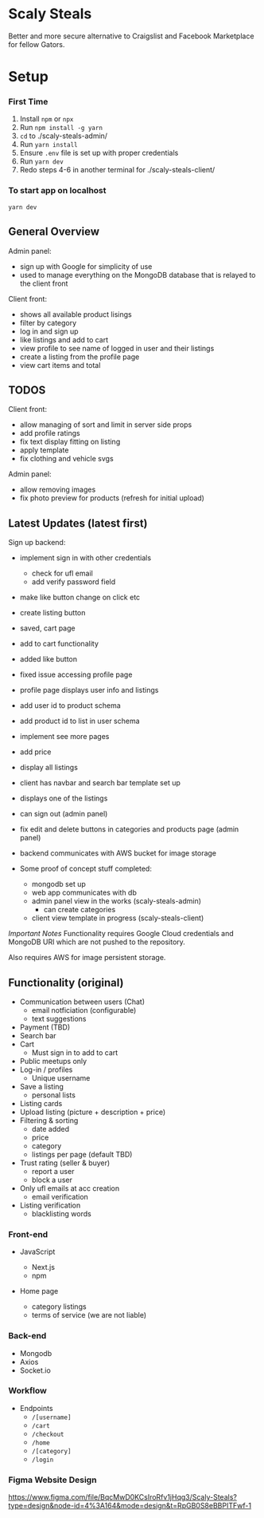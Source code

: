 # Scaly Steals
Better and more secure alternative to Craigslist and Facebook Marketplace for fellow Gators.

# Setup
### First Time
1. Install `npm` or `npx`
2. Run `npm install -g yarn`
3. `cd` to ./scaly-steals-admin/
4. Run `yarn install`
5. Ensure `.env` file is set up with proper credentials
6. Run `yarn dev`
7. Redo steps 4-6 in another terminal for ./scaly-steals-client/

### To start app on localhost
`yarn dev`

## General Overview
Admin panel:
- sign up with Google for simplicity of use
- used to manage everything on the MongoDB database that is relayed to the client front

Client front:
- shows all available product lisings
- filter by category
- log in and sign up
- like listings and add to cart
- view profile to see name of logged in user and their listings
- create a listing from the profile page
- view cart items and total

## TODOS
Client front:
- allow managing of sort and limit in server side props
- add profile ratings
- fix text display fitting on listing
- apply template
- fix clothing and vehicle svgs

Admin panel:
- allow removing images
- fix photo preview for products (refresh for initial upload)

## Latest Updates (latest first)
Sign up backend:
- implement sign in with other credentials
  - check for ufl email
  - add verify password field

- make like button change on click etc
- create listing button
- saved, cart page
- add to cart functionality
- added like button
- fixed issue accessing profile page
- profile page displays user info and listings
- add user id to product schema
- add product id to list in user schema
- implement see more pages
- add price
- display all listings
- client has navbar and search bar template set up
- displays one of the listings
- can sign out (admin panel)
- fix edit and delete buttons in categories and products page (admin panel)
- backend communicates with AWS bucket for image storage
- Some proof of concept stuff completed:
  - mongodb set up
  - web app communicates with db
  - admin panel view in the works (scaly-steals-admin)
    - can create categories
  - client view template in progress (scaly-steals-client)

*Important Notes*
Functionality requires Google Cloud credentials and MongoDB URI which are not pushed to the repository.

Also requires AWS for image persistent storage.

## Functionality (original)
- Communication between users (Chat)
  - email notficiation (configurable)
  - text suggestions
- Payment (TBD)
- Search bar
- Cart
  - Must sign in to add to cart
- Public meetups only
- Log-in / profiles
  - Unique username
- Save a listing
  - personal lists
- Listing cards
- Upload listing (picture + description + price)
- Filtering & sorting
  - date added
  - price
  - category
  - listings per page (default TBD)
- Trust rating (seller & buyer)
  - report a user
  - block a user
- Only ufl emails at acc creation
  - email verification
- Listing verification
  - blacklisting words

### Front-end
- JavaScript
  - Next.js
  - npm
 
- Home page
  - category listings
  - terms of service (we are not liable)

### Back-end
- Mongodb
- Axios
- Socket.io

### Workflow
- Endpoints
  - `/[username]`
  - `/cart`
  - `/checkout`
  - `/home`
  - `/[category]`
  - `/login`

### Figma Website Design
https://www.figma.com/file/BqcMwD0KCsIroRfv1jHqg3/Scaly-Steals?type=design&node-id=4%3A164&mode=design&t=RpGB0S8eBBPITFwf-1
